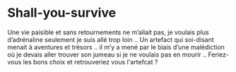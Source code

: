 # Shall-you-survive
Une vie paisible et sans retournements ne m’allait pas, je voulais plus d’adrénaline seulement je suis allé trop loin .. Un artefact qui soi-disant menait à aventures et trésors .. il m’y a mené par le biais d’une malédiction où je devais aller trouver son jumeau si je ne voulais pas en mourir .. Feriez-vous les bons choix et retrouveriez vous l'artefcat ?